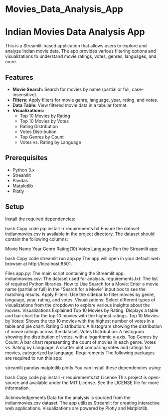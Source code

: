 # Movies_Data_Analysis_App
# Indian Movies Data Analysis App

This is a Streamlit-based application that allows users to explore and analyze Indian movie data. The app provides various filtering options and visualizations to understand movie ratings, votes, genres, languages, and more. 

## Features

- **Movie Search:** Search for movies by name (partial or full, case-insensitive).
- **Filters:** Apply filters for movie genre, language, year, rating, and votes.
- **Data Table:** View filtered movie data in a tabular format.
- **Visualizations:**
  - Top 10 Movies by Rating
  - Top 10 Movies by Votes
  - Rating Distribution
  - Votes Distribution
  - Top Genres by Count
  - Votes vs. Rating by Language

## Prerequisites

- Python 3.x
- Streamlit
- Pandas
- Matplotlib
- Plotly

## Setup
Install the required dependencies:

bash
Copy code
pip install -r requirements.txt
Ensure the dataset indianmovies.csv is available in the project directory. The dataset should contain the following columns:

Movie Name
Year
Genre
Rating(10)
Votes
Language
Run the Streamlit app:

bash
Copy code
streamlit run app.py
The app will open in your default web browser at http://localhost:8501.

Files
app.py: The main script containing the Streamlit app.
indianmovies.csv: The dataset used for analysis.
requirements.txt: The list of required Python libraries.
How to Use
Search for a Movie: Enter a movie name (partial or full) in the "Search for a Movie" input box to see the matching results.
Apply Filters: Use the sidebar to filter movies by genre, language, year, rating, and votes.
Visualizations: Select different types of visualizations from the dropdown to explore various insights about the movies.
Visualizations Explained
Top 10 Movies by Rating: Displays a table and bar chart for the top 10 movies with the highest ratings.
Top 10 Movies by Votes: Shows the top 10 movies with the highest number of votes in a table and pie chart.
Rating Distribution: A histogram showing the distribution of movie ratings across the dataset.
Votes Distribution: A histogram showing the distribution of votes, with a logarithmic y-axis.
Top Genres by Count: A bar chart representing the count of movies in each genre.
Votes vs. Rating by Language: A scatter plot comparing votes and ratings for movies, categorized by language.
Requirements
The following packages are required to run this app:

streamlit
pandas
matplotlib
plotly
You can install these dependencies using:

bash
Copy code
pip install -r requirements.txt
License
This project is open-source and available under the MIT License. See the LICENSE file for more information.

Acknowledgements
Data for the analysis is sourced from the indianmovies.csv dataset.
The app utilizes Streamlit for creating interactive web applications.
Visualizations are powered by Plotly and Matplotlib.
